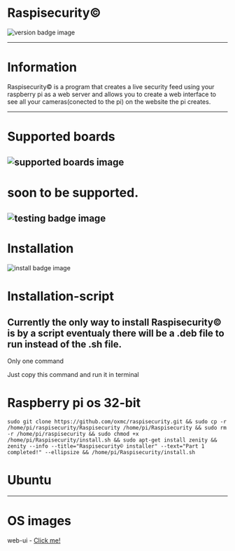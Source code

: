 # Raspisecurity©
![version badge image](https://img.shields.io/badge/version-beta-brightgreen)

-----
# Information
Raspisecurity© is a program that creates a live security feed using your raspberry pi as a web server and allows you to create a web interface to see all your cameras(conected to the pi) on the website the pi creates.

-----
# Supported boards
![supported boards image](https://img.shields.io/badge/supported%20boards-raspberry%20pi%203%20,%20raspberry%20pi%203%20b%2B-blue)
-----
# soon to be supported.

![testing badge image](https://img.shields.io/badge/testing-raspberry%20pi%204-informational)
-----
# Installation
![install badge image](https://img.shields.io/badge/install%20options-script,%20preinstalled%20os%20images-green)

# Installation-script
Currently the only way to install Raspisecurity© is by a script eventualy there will be a .deb file to run instead of the .sh file.
-----
Only one command

Just copy this command and run it in terminal

# Raspberry pi os 32-bit

```
sudo git clone https://github.com/oxmc/raspisecurity.git && sudo cp -r /home/pi/raspisecurity/Raspisecurity /home/pi/Raspisecurity && sudo rm -r /home/pi/raspisecurity && sudo chmod +x /home/pi/Raspisecurity/install.sh && sudo apt-get install zenity && zenity --info --title="Raspisecurity© installer" --text="Part 1 completed!" --ellipsize && /home/pi/Raspisecurity/install.sh
```

# Ubuntu


-----
# OS images
web-ui - <a class="github-button" href="oxmc.github.io/files/rsec/webui.img" data-icon="logo.jpg" aria-label="link">Click me!</a>
